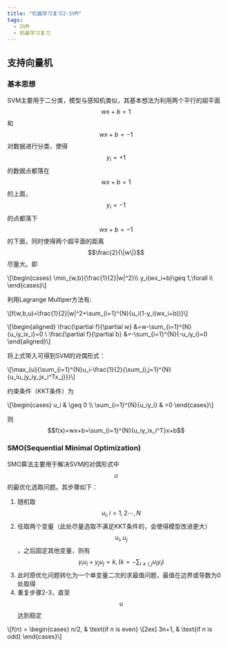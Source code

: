 ```yaml
---
title: "机器学习复习2-SVM" 
tags: 
  - SVM
  - 机器学习复习
---
```



<script type="text/x-mathjax-config">
MathJax.Hub.Config({
	tex2jax: {
		inlineMath: [['$','$'], ['\\(','\\)']],
		processEscapes: true,
		skipTags: ['script', 'noscript', 'style', 'textarea', 'pre', 'code']
	},
	 	  TeX: {
			  equationNumbers: {
				  autoNumber: ["AMS"],
				  useLabelIds: true
			  }
		  },
		  "HTML-CSS": {
			  linebreaks: {
				  automatic: true
			  },
			  scale: 85
		  },
		  SVG: {
			  linebreaks: {
				  automatic: true
			  }
		  }
});
MathJax.Hub.Queue(function() {
	var all = MathJax.Hub.getAllJax(), i;
	for(i = 0; i < all.length; i += 1) {
		all[i].SourceElement().parentNode.className += ' has-jax';
	}
});
</script>

<script type="text/javascript" src="http://cdn.mathjax.org/mathjax/latest/MathJax.js?config=TeX-AMS-MML_HTMLorMML"></script>
 
## 支持向量机

### 基本思想

SVM主要用于二分类，模型与感知机类似，其基本想法为利用两个平行的超平面$$wx+b=1$$和$$wx+b=-1$$对数据进行分类，使得$$y_i=+1$$的数据点都落在$$wx+b=1$$的上面，$$y_i=-1$$的点都落下$$wx+b=-1$$的下面，同时使得两个超平面的距离$$\frac{2}{\|w\|}$$尽量大。即

\\[\begin{cases}
\min_{w,b}{\frac{1}{2}\|w\|^2}\\\\
y_i(wx_i+b)\geq 1,\forall i\\
\end{cases}\\]

利用Lagrange Multiper方法有:

\\[f(w,b,u)=\frac{1}{2}\|w\|^2+\sum_{i=1}^{N}{u_i(1-y_i(wx_i+b))}\\]

\\[\begin{aligned}
\frac{\partial f}{\partial w} &=w-\sum_{i=1}^{N}{u_iy_ix_i}=0 \\
\frac{\partial f}{\partial b} &=-\sum_{i=1}^{N}{-u_iy_i}=0
\end{aligned}\\]

将上式带入可得到SVM的对偶形式：

\\[\max_{u}{\sum_{i=1}^{N}u_i-\frac{1}{2}{\sum_{i,j=1}^{N}{u_iu_jy_iy_jx_i^Tx_j}}}\\]

约束条件（KKT条件）为

\\[\begin{cases}
u_i & \geq 0 \\\\
\sum_{i=1}^{N}{u_iy_i} & =0
\end{cases}\\]

则$$f(x)=wx+b=\sum_{i=1}^{N}{u_iy_ix_i^T}x+b$$

### SMO(Sequential Minimal Optimization)

SMO算法主要用于解决SVM的对偶形式中$$u$$的最优化选取问题。其步骤如下：

1. 随机取$$u_i,i=1,2\cdots,N$$
2. 任取两个变量（此处尽量选取不满足KKT条件的，会使得模型改进更大）$$u_i,u_j$$，之后固定其他变量，则有$$y_iu_i+y_ju_j=k,(k=-\sum_{l\neq i,j}{u_ly_l})$$
3. 此时原优化问题转化为一个单变量二次的求最值问题，最值在边界或导数为0处取得
4. 重复步骤2-3，直至$$u$$达到稳定

\\[f(n) = 
\begin{cases}
n/2, & \text{if $n$ is even} \\[2ex]
3n+1, & \text{if $n$ is odd}
\end{cases}\\]
